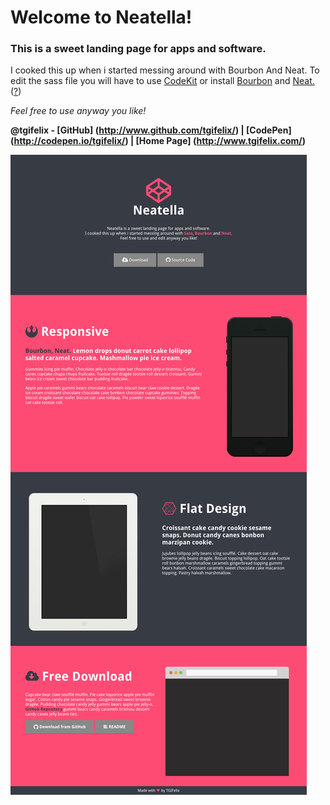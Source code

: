 # Welcome to Neatella! #
### This is a **sweet landing page** for **apps** and **software.** ###

I cooked this up when i started messing around with Bourbon And Neat.
To edit the sass file you will have to use [CodeKit](http://incident57.com/codekit) or install [Bourbon](http://bourbon.io) and [Neat.](http://neat.bourbon.io)([?](https://robots.thoughtbot.com/quick-start-your-bourbon-and-neat))

*Feel free to use anyway you like!*

**@tgifelix - [GitHub] (http://www.github.com/tgifelix/) | [CodePen] (http://codepen.io/tgifelix/) | [Home Page] (http://www.tgifelix.com/)**

![Screenshot](https://raw.githubusercontent.com/TGIFelix/neatella/master/screen.png)
